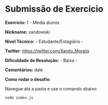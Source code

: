 # Submissão de Exercicio

**Exercicio:** 1 - Média alunos

**Nickname:** xandowski

**Nível Técnico:** - Estudante/Estagiário -

**Twitter**: https://twitter.com/Xandy_Moraiis

**Dificuldade de Resolução:** - Baixa -

**Comentários:** dale

**Como rodar o desafio**: 

Navegue atá a pasta e use o comando abaixo: 
```bash
node index.js
```